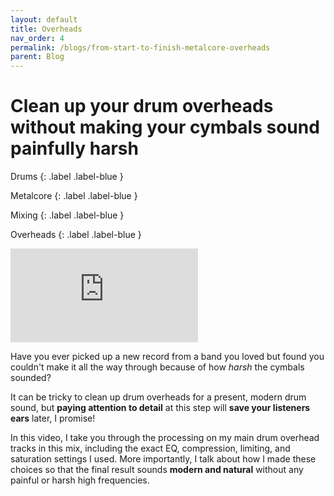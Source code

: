 ```yaml
---
layout: default
title: Overheads
nav_order: 4
permalink: /blogs/from-start-to-finish-metalcore-overheads
parent: Blog
---
```


# Clean up your drum overheads without making your cymbals sound painfully harsh

Drums
{: .label .label-blue }

Metalcore
{: .label .label-blue }

Mixing
{: .label .label-blue }

Overheads
{: .label .label-blue }


<div class="video-container">
  <iframe src="https://www.youtube-nocookie.com/embed/Go_-2mZCEXA?rel=0" title="YouTube video player" frameborder="0" allow="accelerometer; autoplay; clipboard-write; encrypted-media; gyroscope; picture-in-picture" allowfullscreen></iframe>
</div>

Have you ever picked up a new record from a band you loved but found you couldn't make it all the way through because of how _harsh_ the cymbals sounded?

It can be tricky to clean up drum overheads for a present, modern drum sound, but **paying attention to detail** at this step will **save your listeners ears** later, I promise!

In this video, I take you through the processing on my main drum overhead tracks in this mix, including the exact EQ, compression, limiting, and saturation settings I used. More importantly, I talk about how I made these choices so that the final result sounds **modern and natural** without any painful or harsh high frequencies.
